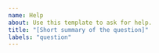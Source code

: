 ```yaml
---
name: Help
about: Use this template to ask for help.
title: "[Short summary of the question]"
labels: "question"
---
```


<!--
Please be as detailed as possible in your question. Including runnable code will get you the most helpful answer.
-->

